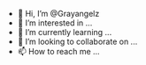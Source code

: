 - 👋 Hi, I’m @Grayangelz
- 👀 I’m interested in ...
- 🌱 I’m currently learning ...
- 💞️ I’m looking to collaborate on ...
- 📫 How to reach me ...

<!---
Grayangelz/Grayangelz is a ✨ special ✨ repository because its `README.md` (this file) appears on your GitHub profile.
You can click the Preview link to take a look at your changes.
--->
